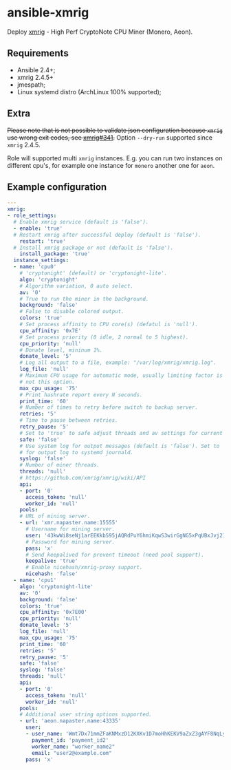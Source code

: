 ansible-xmrig
===============

Deploy [xmrig](//github.com/xmrig/xmrig) - High Perf CryptoNote CPU Miner
(Monero, Aeon).

Requirements
---------------

* Ansible 2.4+;
* xmrig 2.4.5+
* jmespath;
* Linux systemd distro (ArchLinux 100% supported);

Extra
---------

~~Please note that is not possible to validate json configuration because `xmrig`
use wrong exit codes, see [xmrig#341](//github.com/xmrig/xmrig/issues/341).~~
Option `--dry-run` supported since `xmrig` 2.4.5.

Role will supported multi `xmrig` instances. E.g. you can run two instances on
different cpu's, for example one instance for `monero` another one for `aeon`.

Example configuration
-----------------------

```yaml
---
xmrig:
- role_settings:
  # Enable xmrig service (default is 'false').
  - enable: 'true'
  # Restart xmrig after successful deploy (default is 'false').
    restart: 'true'
  # Install xmrig package or not (default is 'false').
    install_package: 'true'
  instance_settings:
  - name: 'cpu0'
    # 'cryptonight' (default) or 'cryptonight-lite'.
    algo: 'cryptonight'
    # Algorithm variation, 0 auto select.
    av: '0'
    # True to run the miner in the background.
    background: 'false'
    # False to disable colored output.
    colors: 'true'
    # Set process affinity to CPU core(s) (defatul is 'null').
    cpu_affinity: '0x7E'
    # Set process priority (0 idle, 2 normal to 5 highest).
    cpu_priority: 'null'
    # Donate level, mininum 1%.
    donate_level: '5'
    # Log all output to a file, example: "/var/log/xmrig/xmrig.log".
    log_file: 'null'
    # Maximum CPU usage for automatic mode, usually limiting factor is CPU cache
    # not this option.
    max_cpu_usage: '75'
    # Print hashrate report every N seconds.
    print_time: '60'
    # Number of times to retry before switch to backup server.
    retries: '5'
    # Time to pause between retries.
    retry_pause: '5'
    # Set to 'true' to safe adjust threads and av settings for current CPU.
    safe: 'false'
    # Use system log for output messages (default is 'false'). Set to 'true'
    # for output log to systemd journald.
    syslog: 'false'
    # Number of miner threads.
    threads: 'null'
    # https://github.com/xmrig/xmrig/wiki/API
    api:
    - port: '0'
      access_token: 'null'
      worker_id: 'null'
    pools:
    # URL of mining server.
    - url: 'xmr.napaster.name:15555'
      # Username for mining server.
      user: '43kwWi8seNj1arEEKkbS95jAQRdPuY6hmiKqwS3wirGgNG5xPqUBxJvj214k1w48rB8Hzht9ZpUWcb2AWxmCL41tCH11mjh'
      # Password for mining server.
      pass: 'x'
      # Send keepalived for prevent timeout (need pool support).
      keepalive: 'true'
      # Enable nicehash/xmrig-proxy support.
      nicehash: 'false'
  - name: 'cpu1'
    algo: 'cryptonight-lite'
    av: '0'
    background: 'false'
    colors: 'true'
    cpu_affinity: '0x7E00'
    cpu_priority: 'null'
    donate_level: '5'
    log_file: 'null'
    max_cpu_usage: '75'
    print_time: '60'
    retries: '5'
    retry_pause: '5'
    safe: 'false'
    syslog: 'false'
    threads: 'null'
    api:
    - port: '0'
      access_token: 'null'
      worker_id: 'null'
    pools:
    # Additional user string options supported.
    - url: 'aeon.napaster.name:43335'
      user:
      - user_name: 'Wmt7Dx71mmZFaKNMxzD12KXKv1D7moHhKEKV9aZxZ3gAYF8NqLygY23T1heASC2fnxAYcfKW7x2xN9UCtKJBPusg1GM9ZGEcD'
        payment_id: 'payment_id2'
        worker_name: "worker_name2"
        email: "user2@example.com"
      pass: 'x'
```

